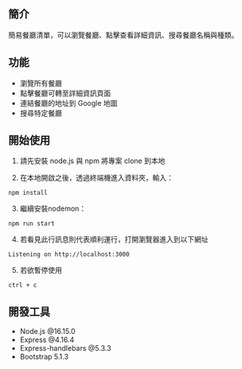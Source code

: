 

## 簡介
簡易餐廳清單，可以瀏覽餐廳、點擊查看詳細資訊、搜尋餐廳名稱與種類。



## 功能
* 瀏覽所有餐廳
* 點擊餐廳可轉至詳細資訊頁面
* 連結餐廳的地址到 Google 地圖
* 搜尋特定餐廳



## 開始使用
1. 請先安裝 node.js 與 npm 將專案 clone 到本地

2. 在本地開啟之後，透過終端機進入資料夾，輸入：
```
npm install
```
3. 繼續安裝nodemon：
```
npm run start
```
4. 若看見此行訊息則代表順利運行，打開瀏覽器進入到以下網址
```
Listening on http://localhost:3000
```
5. 若欲暫停使用
```
ctrl + c
```


## 開發工具
* Node.js @16.15.0
* Express @4.16.4
* Express-handlebars @5.3.3
* Bootstrap 5.1.3